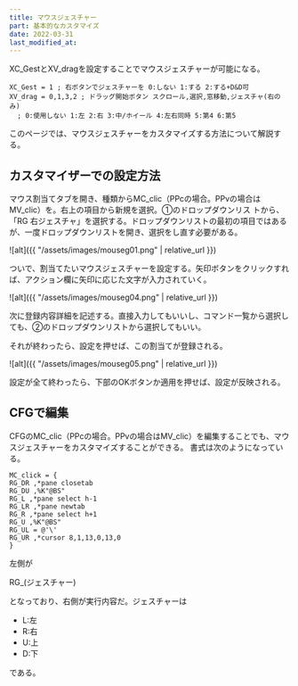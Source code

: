 ```yaml
---
title: マウスジェスチャー
part: 基本的なカスタマイズ
date: 2022-03-31
last_modified_at: 
---
```

XC_GestとXV_dragを設定することでマウスジェスチャーが可能になる。


```text
XC_Gest = 1 ; 右ボタンでジェスチャーを 0:しない 1:する 2:する+D&D可
XV_drag = 0,1,3,2 ; ドラッグ開始ボタン スクロール,選択,窓移動,ジェスチャ(右のみ)
  ; 0:使用しない 1:左 2:右 3:中/ホイール 4:左右同時 5:第4 6:第5
```

このページでは、マウスジェスチャーをカスタマイズする方法について解説する。

## カスタマイザーでの設定方法

マウス割当てタブを開き、種類からMC_clic（PPcの場合。PPvの場合はMV_clic）を。右上の項目から新規を選択。①のドロップダウンリス トから、「RG 右ジェスチャ」を選択する。ドロップダウンリストの最初の項目ではあるが、一度ドロップダウンリストを開き、選択をし直す必要がある。

![alt]({{ "/assets/images/mouseg01.png" | relative_url }})

ついで、割当てたいマウスジェスチャーを設定する。矢印ボタンをクリックすれば、アクション欄に矢印に応じた文字が入力されていく。

![alt]({{ "/assets/images/mouseg04.png" | relative_url }})

次に登録内容詳細を記述する。直接入力してもいいし、コマンド一覧から選択しても、②のドロップダウンリストから選択してもいい。

それが終わったら、設定を押せば、この割当てが登録される。

![alt]({{ "/assets/images/mouseg05.png" | relative_url }})

設定が全て終わったら、下部のOKボタンか適用を押せば、設定が反映される。

## CFGで編集

CFGのMC_clic（PPcの場合。PPvの場合はMV_clic）を編集することでも、マウスジェスチャーをカスタマイズすることができる。  書式は次のようになっている。

```text
MC_click = {
RG_DR ,*pane closetab
RG_DU ,%K"@BS"
RG_L ,*pane select h-1
RG_LR ,*pane newtab
RG_R ,*pane select h+1
RG_U ,%K"@BS"
RG_UL = @'\'
RG_UR ,*cursor 8,1,13,0,13,0
}
```

左側が

RG_(ジェスチャー)

となっており、右側が実行内容だ。ジェスチャーは

- L:左
- R:右
- U:上
- D:下

である。
